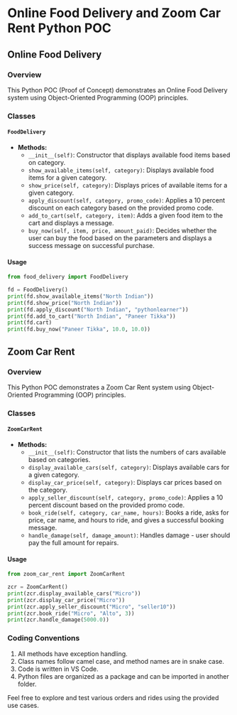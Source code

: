 # Online Food Delivery and Zoom Car Rent Python POC

## Online Food Delivery

### Overview

This Python POC (Proof of Concept) demonstrates an Online Food Delivery system using Object-Oriented Programming (OOP) principles.

### Classes

#### `FoodDelivery`

- **Methods:**
  - `__init__(self)`: Constructor that displays available food items based on category.
  - `show_available_items(self, category)`: Displays available food items for a given category.
  - `show_price(self, category)`: Displays prices of available items for a given category.
  - `apply_discount(self, category, promo_code)`: Applies a 10 percent discount on each category based on the provided promo code.
  - `add_to_cart(self, category, item)`: Adds a given food item to the cart and displays a message.
  - `buy_now(self, item, price, amount_paid)`: Decides whether the user can buy the food based on the parameters and displays a success message on successful purchase.

#### Usage

```python
from food_delivery import FoodDelivery

fd = FoodDelivery()
print(fd.show_available_items("North Indian"))
print(fd.show_price("North Indian"))
print(fd.apply_discount("North Indian", "pythonlearner"))
print(fd.add_to_cart("North Indian", "Paneer Tikka"))
print(fd.cart)
print(fd.buy_now("Paneer Tikka", 10.0, 10.0))
```

## Zoom Car Rent

### Overview

This Python POC demonstrates a Zoom Car Rent system using Object-Oriented Programming (OOP) principles.

### Classes

#### `ZoomCarRent`

- **Methods:**
  - `__init__(self)`: Constructor that lists the numbers of cars available based on categories.
  - `display_available_cars(self, category)`: Displays available cars for a given category.
  - `display_car_price(self, category)`: Displays car prices based on the category.
  - `apply_seller_discount(self, category, promo_code)`: Applies a 10 percent discount based on the provided promo code.
  - `book_ride(self, category, car_name, hours)`: Books a ride, asks for price, car name, and hours to ride, and gives a successful booking message.
  - `handle_damage(self, damage_amount)`: Handles damage - user should pay the full amount for repairs.

#### Usage

```python
from zoom_car_rent import ZoomCarRent

zcr = ZoomCarRent()
print(zcr.display_available_cars("Micro"))
print(zcr.display_car_price("Micro"))
print(zcr.apply_seller_discount("Micro", "seller10"))
print(zcr.book_ride("Micro", "Alto", 3))
print(zcr.handle_damage(5000.0))
```

### Coding Conventions

1. All methods have exception handling.
2. Class names follow camel case, and method names are in snake case.
3. Code is written in VS Code.
4. Python files are organized as a package and can be imported in another folder.

Feel free to explore and test various orders and rides using the provided use cases.
